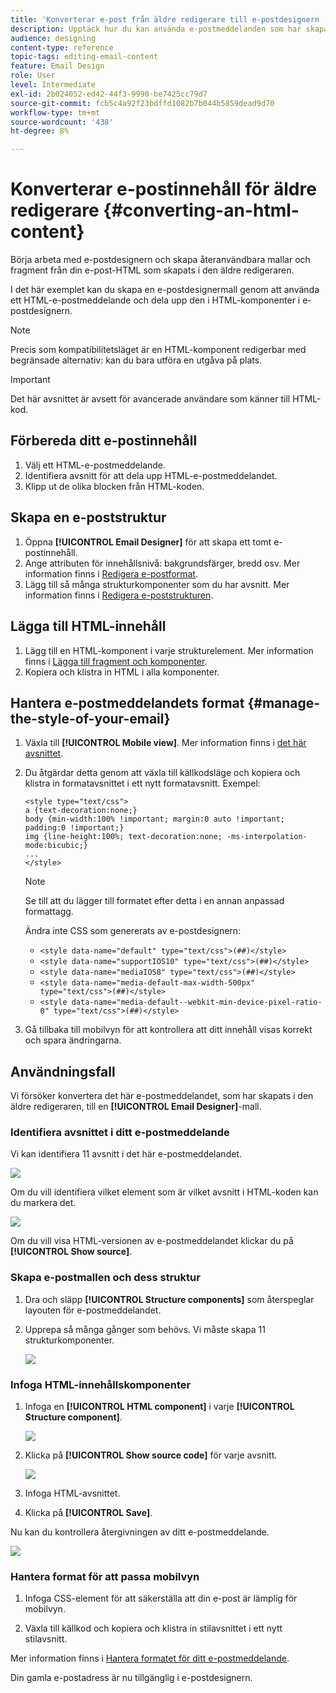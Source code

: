 ```yaml
---
title: 'Konverterar e-post från äldre redigerare till e-postdesignern '
description: Upptäck hur du kan använda e-postmeddelanden som har skapats i det äldre redigeringsprogrammets e-postmeddelande till e-postdesignern.
audience: designing
content-type: reference
topic-tags: editing-email-content
feature: Email Design
role: User
level: Intermediate
exl-id: 2b024052-ed42-44f3-9990-be7425cc79d7
source-git-commit: fcb5c4a92f23bdffd1082b7b044b5859dead9d70
workflow-type: tm+mt
source-wordcount: '438'
ht-degree: 8%

---
```


# Konverterar e-postinnehåll för äldre redigerare {#converting-an-html-content}

Börja arbeta med e-postdesignern och skapa återanvändbara mallar och fragment från din e-post-HTML som skapats i den äldre redigeraren.

I det här exemplet kan du skapa en e-postdesignermall genom att använda ett HTML-e-postmeddelande och dela upp den i HTML-komponenter i e-postdesignern.

>[!NOTE]
>
>Precis som kompatibilitetsläget är en HTML-komponent redigerbar med begränsade alternativ: kan du bara utföra en utgåva på plats.

>[!IMPORTANT]
>
>Det här avsnittet är avsett för avancerade användare som känner till HTML-kod.

## Förbereda ditt e-postinnehåll

1. Välj ett HTML-e-postmeddelande.
1. Identifiera avsnitt för att dela upp HTML-e-postmeddelandet.
1. Klipp ut de olika blocken från HTML-koden.

## Skapa en e-poststruktur

1. Öppna **[!UICONTROL Email Designer]** för att skapa ett tomt e-postinnehåll.
1. Ange attributen för innehållsnivå: bakgrundsfärger, bredd osv. Mer information finns i [Redigera e-postformat](../../designing/using/styles.md).
1. Lägg till så många strukturkomponenter som du har avsnitt. Mer information finns i [Redigera e-poststrukturen](../../designing/using/designing-from-scratch.md#defining-the-email-structure).

## Lägga till HTML-innehåll

1. Lägg till en HTML-komponent i varje strukturelement. Mer information finns i [Lägga till fragment och komponenter](../../designing/using/designing-from-scratch.md#defining-the-email-structure).
1. Kopiera och klistra in HTML i alla komponenter.

## Hantera e-postmeddelandets format {#manage-the-style-of-your-email}

1. Växla till **[!UICONTROL Mobile view]**. Mer information finns i [det här avsnittet](../../designing/using/plain-text-html-modes.md#switching-to-mobile-view).

1. Du åtgärdar detta genom att växla till källkodsläge och kopiera och klistra in formatavsnittet i ett nytt formatavsnitt. Exempel:

   ```
   <style type="text/css">
   a {text-decoration:none;}
   body {min-width:100% !important; margin:0 auto !important; padding:0 !important;}
   img {line-height:100%; text-decoration:none; -ms-interpolation-mode:bicubic;}
   ...
   </style>
   ```

   >[!NOTE]
   >
   >Se till att du lägger till formatet efter detta i en annan anpassad formattagg.
   >
   >Ändra inte CSS som genererats av e-postdesignern:
   >
   >* `<style data-name="default" type="text/css">(##)</style>`
   >* `<style data-name="supportIOS10" type="text/css">(##)</style>`
   >* `<style data-name="mediaIOS8" type="text/css">(##)</style>`
   >* `<style data-name="media-default-max-width-500px" type="text/css">(##)</style>`
   >* `<style data-name="media-default--webkit-min-device-pixel-ratio-0" type="text/css">(##)</style>`


1. Gå tillbaka till mobilvyn för att kontrollera att ditt innehåll visas korrekt och spara ändringarna.

## Användningsfall

Vi försöker konvertera det här e-postmeddelandet, som har skapats i den äldre redigeraren, till en **[!UICONTROL Email Designer]**-mall.

### Identifiera avsnittet i ditt e-postmeddelande

Vi kan identifiera 11 avsnitt i det här e-postmeddelandet.

![](assets/html-dce-view-mail.png)

Om du vill identifiera vilket element som är vilket avsnitt i HTML-koden kan du markera det.

![](assets/breadcrumbs.png)

Om du vill visa HTML-versionen av e-postmeddelandet klickar du på **[!UICONTROL Show source]**.

### Skapa e-postmallen och dess struktur

1. Dra och släpp **[!UICONTROL Structure components]** som återspeglar layouten för e-postmeddelandet.

1. Upprepa så många gånger som behövs. Vi måste skapa 11 strukturkomponenter.

   ![](assets/structure-components-migration.png)

### Infoga HTML-innehållskomponenter

1. Infoga en **[!UICONTROL HTML component]** i varje **[!UICONTROL Structure component]**.

   ![](assets/html-components.png)

1. Klicka på **[!UICONTROL Show source code]** för varje avsnitt.

   ![](assets/show-source-code.png)

1. Infoga HTML-avsnittet.

1. Klicka på **[!UICONTROL Save]**.

Nu kan du kontrollera återgivningen av ditt e-postmeddelande.

![](assets/migrated-email-result.png)

### Hantera format för att passa mobilvyn

1. Infoga CSS-element för att säkerställa att din e-post är lämplig för mobilvyn.

1. Växla till källkod och kopiera och klistra in stilavsnittet i ett nytt stilavsnitt.

Mer information finns i [Hantera formatet för ditt e-postmeddelande](#manage-the-style-of-your-email).

Din gamla e-postadress är nu tillgänglig i e-postdesignern.
